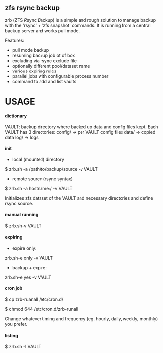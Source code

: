 zfs rsync backup
----------------
zrb (*Z*FS *R*sync *B*ackup) is a simple and rough solution to manage backup with the 'rsync' + 'zfs snapshot' commands.
It is running from a central backup server and works pull mode.

Features:
- pull mode backup
- resuming backup job ot of box
- excluding via rsync exclude file
- optionally different pool/dataset name
- various expiring rules
- parallel jobs with configurable process number
- command to add and list vaults

USAGE
=====

#### dictionary
VAULT: backup directory where backed up data and config files kept.
Each VAULT has 3 directories:
config/ -> per VAULT config files
data/ -> copied data
log/ -> logs

#### init
- local (mounted) directory

$ zrb.sh -a /path/to/backup/source -v VAULT

- remote source (rsync syntax)

$ zrb.sh -a hostname:/ -v VAULT


Initializes zfs dataset of the VAULT and necessary directories and define rsync source.

#### manual running
$ zrb.sh-v VAULT

#### expiring
- expire only:

zrb.sh-e only -v VAULT

- backup + expire:

zrb.sh-e yes -v VAULT

#### cron job
$ cp zrb-ruanall /etc/cron.d/

$ chmod 644 /etc/cron.d/zrb-runall

Change whatever timing and frequency (eg. hourly, daily, weekly, monthly) you prefer.

#### listing
$ zrb.sh -l VAULT
